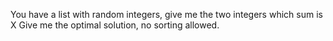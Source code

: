 You have a list with random integers, give me the two integers which sum is X
Give me the optimal solution, no sorting allowed.
